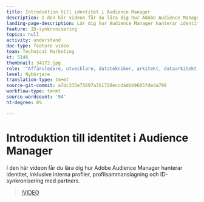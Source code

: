 ```yaml
---
title: Introduktion till identitet i Audience Manager
description: I den här videon får du lära dig hur Adobe Audience Manager hanterar identitet, inklusive interna profiler, profilsammanslagning och ID-synkronisering med partners.
landing-page-description: Lär dig hur Audience Manager hanterar identitet, inklusive interna profiler och profilsammanslagning samt ID-synkronisering med partners.
feature: ID-synkronisering
topics: null
activity: understand
doc-type: feature video
team: Technical Marketing
kt: 5146
thumbnail: 34172.jpg
role: '"Affärsledare, utvecklare, datatekniker, arkitekt, dataarkitekt, administratör, ledare"'
level: Nybörjare
translation-type: tm+mt
source-git-commit: a7dc335e75697a7b1720eccdadbb9605fdeda798
workflow-type: tm+mt
source-wordcount: '94'
ht-degree: 0%

---
```



# Introduktion till identitet i Audience Manager

I den här videon får du lära dig hur Adobe Audience Manager hanterar identitet, inklusive interna profiler, profilsammanslagning och ID-synkronisering med partners.

>[!VIDEO](https://video.tv.adobe.com/v/34172/?quality=12)

